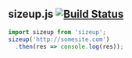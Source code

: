 ## sizeup.js [![Build Status](https://travis-ci.org/benjick/sizeup.js.svg?branch=master)](https://travis-ci.org/benjick/sizeup.js)

```js
import sizeup from 'sizeup';
sizeup('http://somesite.com')
  .then(res => console.log(res));
```
